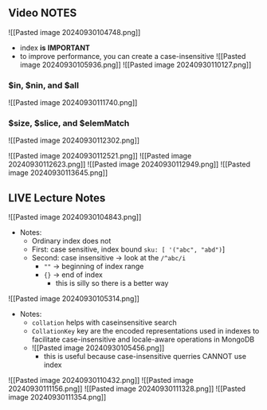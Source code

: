 
## Video NOTES
![[Pasted image 20240930104748.png]]
- index **is** **IMPORTANT**
- to improve performance, you can create a case-insensitive 
![[Pasted image 20240930105936.png]]
![[Pasted image 20240930110127.png]]


### $in, $nin, and $all 
![[Pasted image 20240930111740.png]]

### $size, $slice, and $elemMatch
![[Pasted image 20240930112302.png]]

![[Pasted image 20240930112521.png]]
![[Pasted image 20240930112623.png]]
![[Pasted image 20240930112949.png]]
![[Pasted image 20240930113645.png]]


## LIVE Lecture Notes
![[Pasted image 20240930104843.png]]
- Notes: 
	- Ordinary index does not 
	- First: case sensitive, index bound `sku: [ '("abc", "abd")`]
	- Second: case insensitive -> look at the `/^abc/i`
		- `""` -> beginning of index range
		- `{}` -> end of index
			- this is silly so there is a better way

![[Pasted image 20240930105314.png]]
- Notes: 
	- `collation` helps with caseinsensitive search
	- `CollationKey` key are the encoded representations used in indexes to facilitate case-insensitive and locale-aware operations in MongoDB
	- ![[Pasted image 20240930105456.png]]
		- this is useful because case-insensitive querries CANNOT use index

![[Pasted image 20240930110432.png]]
![[Pasted image 20240930111156.png]]
![[Pasted image 20240930111328.png]]
![[Pasted image 20240930111354.png]]
